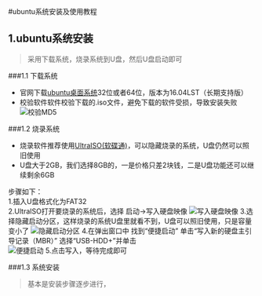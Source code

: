 #ubuntu系统安装及使用教程
## 1.ubuntu系统安装
> 采用下载系统，烧录系统到U盘，然后U盘启动即可   

###1.1 下载系统
* 官网下载[ubuntu桌面系统]()32位或者64位，版本为16.04LST（长期支持版）
* 校验软件软件校验下载的.iso文件，避免下载的软件受损，导致安装失败
![校验MD5]()

###1.2 烧录系统
* 烧录软件推荐使用[UltraISO(软碟通)]()，可以隐藏烧录的系统，U盘仍然可以照旧使用
* U盘大于2GB，我们选择8GB的，一是价格只差2块钱，二是U盘功能还可以继续剩余6GB

步骤如下：  
1.插入U盘格式化为FAT32   
2.UltraISO打开要烧录的系统后，选择 启动->写入硬盘映像
![写入硬盘映像](http://hiphotos.baidu.com/exp/pic/item/90cebeec08fa513d0941bb3d3f6d55fbb3fbd92f.jpg)
3.选择隐藏启动分区，这样烧录的系统U盘里就看不到，U盘可以照旧使用，只是容量变小了 
![隐藏启动分区]()
4.在弹出窗口中 找到“便捷启动” 单击“写入新的硬盘主引导记录（MBR）” 选择“USB-HDD+”并单击  
![便捷启动](http://hiphotos.baidu.com/exp/pic/item/7d98931001e9390157125edd79ec54e737d19686.jpg)
5.点击写入，等待完成即可

###1.3 系统安装
> 基本是安装步骤逐步进行，